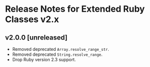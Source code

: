 # Release Notes for Extended Ruby Classes v2.x

## v2.0.0 [unreleased]

- Removed deprecated `Array.resolve_range_str`.
- Removed deprecated `String.resolve_range`.
- Drop Ruby version 2.3 support.
